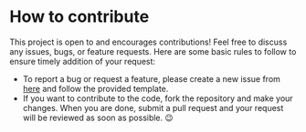 # How to contribute

This project is open to and encourages contributions! Feel free to discuss any issues, bugs, or feature requests. Here are some basic rules to follow to ensure timely addition of your request:
- To report a bug or request a feature, please create a new issue from [here](https://github.com/Salgado2004/contributors-chart-action/issues/new/choose) and follow the provided template.
- If you want to contribute to the code, fork the repository and make your changes. When you are done, submit a pull request and your request will be reviewed as soon as possible. 😉